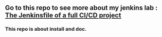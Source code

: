 ## Go to this repo to see more about my jenkins lab : [The Jenkinsfile of a full CI/CD project](https://github.com/Amlys/full-cicd-project/blob/main/Jenkinsfile)

### This repo is about install and doc.